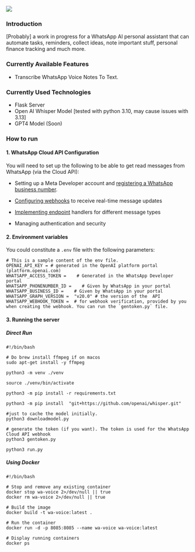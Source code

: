 
![](https://clarence.engineer/storage/2024/07/cropped-Frame-9-192x192.png)


### Introduction

[Probably] a work in progress for a WhatsApp AI personal assistant that can automate tasks, reminders, collect ideas, note important stuff, personal finance tracking and much more.

### Currently Available Features

- Transcribe WhatsApp Voice Notes To Text.

### Currently Used Technologies

- Flask Server
- Open AI Whisper Model [tested with python 3.10, may cause issues with 3.13]
- GPT4 Model (Soon)

### How to run

#### 1. WhatsApp Cloud API Configuration

You will need to set up the following to be able to get read messages from WhatsApp (via the Cloud API):

- Setting up a Meta Developer account and [registering a WhatsApp business number](https://developers.facebook.com/docs/whatsapp/cloud-api/get-started "registering a WhatsApp business number").

- [Configuring webhooks](https://developers.facebook.com/docs/whatsapp/cloud-api/guides/set-up-webhooks "Configuring webhooks") to receive real-time message updates

- [Implementing endpoint](https://developers.facebook.com/docs/graph-api/webhooks/getting-started#create-endpoint "Implementing endpoint") handlers for different message types

- Managing authentication and security 
  

#### 2. Environment variables

You could constitute a `.env` file with the following parameters:

```
# This is a sample content of the env file.
OPENAI_API_KEY = # generated in the OpenAI platform portal (platform.openai.com)
WHATSAPP_ACCESS_TOKEN =    # Generated in the WhatsApp Developer portal
WHATSAPP_PHONENUMBER_ID =    # Given by WhatsApp in your portal
WHATSAPP_BUSINESS_ID =    # Given by WhatsApp in your portal
WHATSAPP_GRAPH_VERSION =  "v20.0" # the version of the  API 
WHATSAPP_WEBHOOK_TOKEN =  # for webhook verification, provided by you when creating the webhook. You can run the `gentoken.py` file.
```


#### 3. Running the server

##### Direct Run 

```
#!/bin/bash

# Do brew install ffmpeg if on macos
sudo apt-get install -y ffmpeg 

python3 -m venv ./venv

source ./venv/bin/activate

python3 -m pip install -r requirements.txt

python3 -m pip install  "git+https://github.com/openai/whisper.git"

#just to cache the model initially.
python3 downloadmodel.py 

# generate the token (if you want). The token is used for the WhatsApp Cloud API webhook
python3 gentoken.py 

python3 run.py

```

##### Using Docker

```
#!/bin/bash

# Stop and remove any existing container
docker stop wa-voice 2>/dev/null || true
docker rm wa-voice 2>/dev/null || true

# Build the image
docker build -t wa-voice:latest .

# Run the container
docker run -d -p 8085:8085 --name wa-voice wa-voice:latest

# Display running containers
docker ps
```
